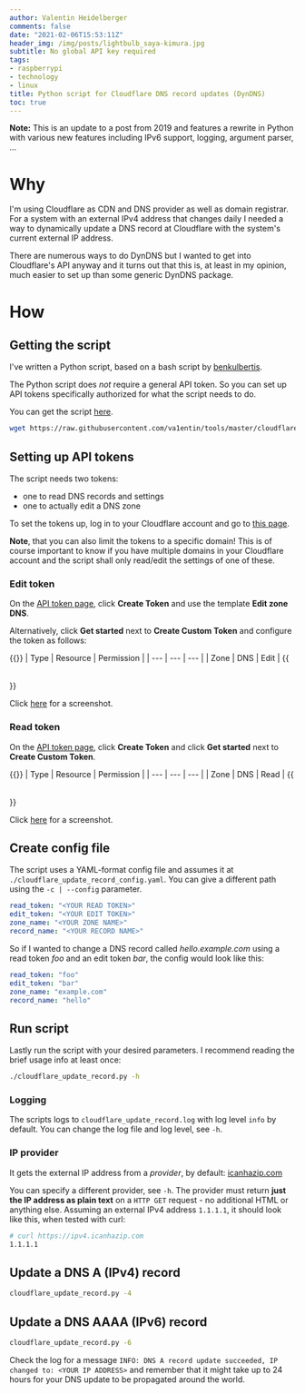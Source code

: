 ```yaml
---
author: Valentin Heidelberger
comments: false
date: "2021-02-06T15:53:11Z"
header_img: /img/posts/lightbulb_saya-kimura.jpg
subtitle: No global API key required
tags:
- raspberrypi
- technology
- linux
title: Python script for Cloudflare DNS record updates (DynDNS)
toc: true
---
```


**Note:** This is an update to a post from 2019 and features a rewrite in Python with various new features including IPv6 support, logging, argument parser, ...

# Why
I'm using Cloudflare as CDN and DNS provider as well as domain registrar. For a system with an external IPv4 address that changes daily I needed a way to dynamically update a DNS record at Cloudflare with the system's current external IP address.

There are numerous ways to do DynDNS but I wanted to get into Cloudflare's API anyway and it turns out that this is, at least in my opinion, much easier to set up than some generic DynDNS package.

# How

## Getting the script
I've written a Python script, based on a bash script by [benkulbertis](https://gist.github.com/benkulbertis/fff10759c2391b6618dd).

The Python script does *not* require a general API token. So you can set up API tokens specifically authorized for what the script needs to do.

You can get the script [here](https://github.com/va1entin/tools/blob/master/cloudflare_update_record/cloudflare_update_record.py).

```bash
wget https://raw.githubusercontent.com/va1entin/tools/master/cloudflare_update_record/cloudflare_update_record.py
```

## Setting up API tokens
The script needs two tokens:

* one to read DNS records and settings
* one to actually edit a DNS zone

To set the tokens up, log in to your Cloudflare account and go to [this page](https://dash.cloudflare.com/profile/api-tokens).

**Note**, that you can also limit the tokens to a specific domain! This is of course important to know if you have multiple domains in your Cloudflare account and the script shall only read/edit the settings of one of these.

### Edit token
On the [API token page](https://dash.cloudflare.com/profile/api-tokens), click **Create Token** and use the template **Edit zone DNS**.

Alternatively, click **Get started** next to **Create Custom Token** and configure the token as follows:

{{<table>}}
| Type | Resource | Permission |
| --- | --- | --- |
| Zone | DNS      | Edit |
{{</table>}}

Click [here](/img/posts/cloudflare_edit_token.webp) for a screenshot.

### Read token
On the [API token page](https://dash.cloudflare.com/profile/api-tokens), click **Create Token** and click **Get started** next to **Create Custom Token**.

{{<table>}}
| Type   | Resource | Permission |
| --- | --- | --- |
| Zone   | DNS      | Read |
{{</table>}}

Click [here](/img/posts/cloudflare_read_token.webp) for a screenshot.


## Create config file
The script uses a YAML-format config file and assumes it at `./cloudflare_update_record_config.yaml`. You can give a different path using the `-c | --config` parameter.

```yaml
read_token: "<YOUR READ TOKEN>"
edit_token: "<YOUR EDIT TOKEN>"
zone_name: "<YOUR ZONE NAME>"
record_name: "<YOUR RECORD NAME>"
```

So if I wanted to change a DNS record called *hello.example.com* using a read token *foo* and an edit token *bar*, the config would look like this:

```yaml
read_token: "foo"
edit_token: "bar"
zone_name: "example.com"
record_name: "hello"
```

## Run script
Lastly run the script with your desired parameters. I recommend reading the brief usage info at least once:

```bash
./cloudflare_update_record.py -h
```

### Logging

The scripts logs to `cloudflare_update_record.log` with log level `info` by default. You can change the log file and log level, see `-h`.

### IP provider

It gets the external IP address from a *provider*, by default: [icanhazip.com](https://icanhazip.com)

You can specify a different provider, see `-h`.
The provider must return **just the IP address as plain text** on a `HTTP GET` request - no additional HTML or anything else. Assuming an external IPv4 address `1.1.1.1`, it should look like this, when tested with curl:

```bash
# curl https://ipv4.icanhazip.com
1.1.1.1
```

## Update a DNS A (IPv4) record

```bash
cloudflare_update_record.py -4
```

## Update a DNS AAAA (IPv6) record

```bash
cloudflare_update_record.py -6
```

Check the log for a message `INFO: DNS A record update succeeded, IP changed to: <YOUR IP ADDRESS>`
and remember that it might take up to 24 hours for your DNS update to be propagated around the world.
